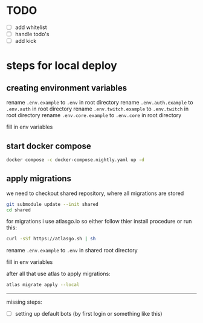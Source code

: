 # TODO

- [ ] add whitelist
- [ ] handle todo's
- [ ] add kick

# steps for local deploy

## creating environment variables

rename `.env.example` to `.env` in root directory
rename `.env.auth.example` to `.env.auth` in root directory
rename `.env.twitch.example` to `.env.twitch` in root directory
rename `.env.core.example` to `.env.core` in root directory

fill in env variables

## start docker compose

```bash
docker compose -c docker-compose.nightly.yaml up -d
```

## apply migrations

we need to checkout shared repository, where all migrations are stored

```bash
git submodule update --init shared
cd shared
```

for migrations i use atlasgo.io so either follow thier install procedure or run this:

```bash
curl -sSf https://atlasgo.sh | sh
```

rename `.env.example` to `.env` in shared root directory

fill in env variables

after all that use atlas to apply migrations:
```bash
atlas migrate apply --local
```

---

missing steps:
- [ ] setting up default bots (by first login or something like this)
